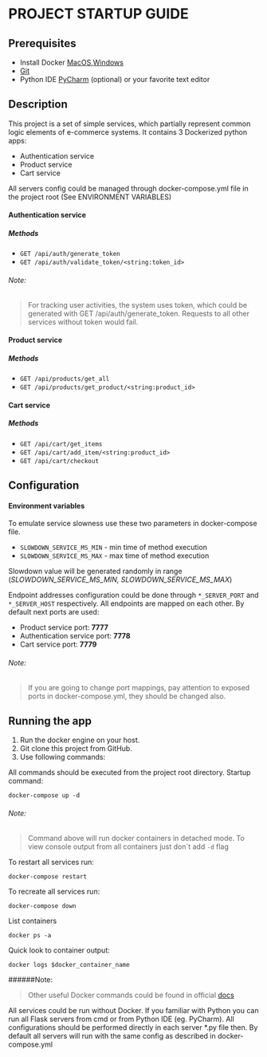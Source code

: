 # PROJECT STARTUP GUIDE

## Prerequisites
- Install Docker [MacOS](https://docs.docker.com/docker-for-mac/install/),[Windows](https://docs.docker.com/docker-for-windows/install/)
- [Git](https://help.github.com/en/articles/set-up-git) 
- Python IDE [PyCharm](https://www.jetbrains.com/pycharm/download/) (optional) or your favorite text editor

## Description
This project is a set of simple services, which partially represent common logic elements of e-commerce systems.
It contains 3 Dockerized python apps:
- Authentication service
- Product service
- Cart service

All servers config could be managed through docker-compose.yml file in the project root (See ENVIRONMENT VARIABLES)

#### Authentication service
##### Methods
- `GET /api/auth/generate_token`
- `GET /api/auth/validate_token/<string:token_id>`

###### Note:
>For tracking user activities, the system uses token, which could be generated with GET /api/auth/generate_token.
Requests to all other services without token would fail.


#### Product service
##### Methods
- `GET /api/products/get_all`
- `GET /api/products/get_product/<string:product_id>`


#### Cart service
##### Methods
- `GET /api/cart/get_items`
- `GET /api/cart/add_item/<string:product_id>`
- `GET /api/cart/checkout`


## Configuration

#### Environment variables

To emulate service slowness use these two parameters in docker-compose file.

- `SLOWDOWN_SERVICE_MS_MIN` - min time of method execution
- `SLOWDOWN_SERVICE_MS_MAX` - max time of method execution

Slowdown value will be generated randomly in range (_SLOWDOWN_SERVICE_MS_MIN, SLOWDOWN_SERVICE_MS_MAX_)

Endpoint addresses configuration could be done through `*_SERVER_PORT` and `*_SERVER_HOST` respectively.
All endpoints are mapped on each other. By default next ports are used: 
- Product service port: **7777**
- Authentication service port: **7778**
- Cart service port: **7779**

###### Note:
> If you are going to change port mappings, pay attention to exposed ports in docker-compose.yml, they should be changed also.

## Running the app
1. Run the docker engine on your host.
2. Git clone this project from GitHub.
3. Use following commands: 

All commands should be executed from the project root directory.
Startup command:
```
docker-compose up -d
```
###### Note:
>Command above will run docker containers in detached mode. To view console output from all containers just don\`t add `-d` flag 

To restart all services run:
```
docker-compose restart
```

To recreate all services run:
```
docker-compose down
```

List containers
```
docker ps -a
```
Quick look to container output:
```
docker logs $docker_container_name
```

######Note:
>Other useful Docker commands could be found in official [docs](https://docs.docker.com/engine/reference/commandline/cli/)

All services could be run without Docker. 
If you familiar with Python you can run all Flask servers from cmd or from Python IDE (eg. PyCharm).
All configurations should be performed directly in each server *.py file then. 
By default all servers will run with the same config as described in docker-compose.yml

